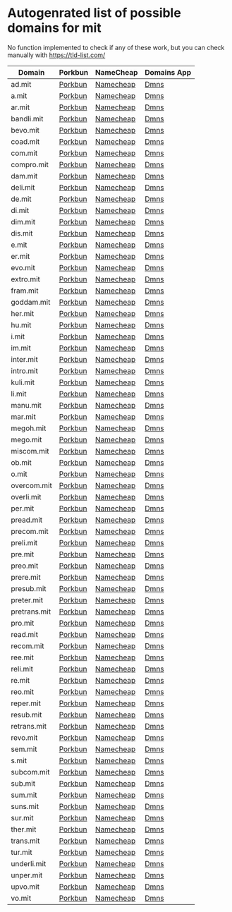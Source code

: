# Autogenrated list of possible domains for mit

No function implemented to check if any of these work, but you can check manually with https://tld-list.com/

| Domain | Porkbun | NameCheap | Domains App |
|---|---|---|---|
| ad.mit | [Porkbun](https://porkbun.com/checkout/search?prb=e814663da1&tlds=&idnLanguage=&search=search&q=ad.mit) | [Namecheap](https://www.namecheap.com/domains/registration/results/?domain=ad.mit) | [Dmns](https://dmns.app/domains?q=ad.mit) |
| a.mit | [Porkbun](https://porkbun.com/checkout/search?prb=e814663da1&tlds=&idnLanguage=&search=search&q=a.mit) | [Namecheap](https://www.namecheap.com/domains/registration/results/?domain=a.mit) | [Dmns](https://dmns.app/domains?q=a.mit) |
| ar.mit | [Porkbun](https://porkbun.com/checkout/search?prb=e814663da1&tlds=&idnLanguage=&search=search&q=ar.mit) | [Namecheap](https://www.namecheap.com/domains/registration/results/?domain=ar.mit) | [Dmns](https://dmns.app/domains?q=ar.mit) |
| bandli.mit | [Porkbun](https://porkbun.com/checkout/search?prb=e814663da1&tlds=&idnLanguage=&search=search&q=bandli.mit) | [Namecheap](https://www.namecheap.com/domains/registration/results/?domain=bandli.mit) | [Dmns](https://dmns.app/domains?q=bandli.mit) |
| bevo.mit | [Porkbun](https://porkbun.com/checkout/search?prb=e814663da1&tlds=&idnLanguage=&search=search&q=bevo.mit) | [Namecheap](https://www.namecheap.com/domains/registration/results/?domain=bevo.mit) | [Dmns](https://dmns.app/domains?q=bevo.mit) |
| coad.mit | [Porkbun](https://porkbun.com/checkout/search?prb=e814663da1&tlds=&idnLanguage=&search=search&q=coad.mit) | [Namecheap](https://www.namecheap.com/domains/registration/results/?domain=coad.mit) | [Dmns](https://dmns.app/domains?q=coad.mit) |
| com.mit | [Porkbun](https://porkbun.com/checkout/search?prb=e814663da1&tlds=&idnLanguage=&search=search&q=com.mit) | [Namecheap](https://www.namecheap.com/domains/registration/results/?domain=com.mit) | [Dmns](https://dmns.app/domains?q=com.mit) |
| compro.mit | [Porkbun](https://porkbun.com/checkout/search?prb=e814663da1&tlds=&idnLanguage=&search=search&q=compro.mit) | [Namecheap](https://www.namecheap.com/domains/registration/results/?domain=compro.mit) | [Dmns](https://dmns.app/domains?q=compro.mit) |
| dam.mit | [Porkbun](https://porkbun.com/checkout/search?prb=e814663da1&tlds=&idnLanguage=&search=search&q=dam.mit) | [Namecheap](https://www.namecheap.com/domains/registration/results/?domain=dam.mit) | [Dmns](https://dmns.app/domains?q=dam.mit) |
| deli.mit | [Porkbun](https://porkbun.com/checkout/search?prb=e814663da1&tlds=&idnLanguage=&search=search&q=deli.mit) | [Namecheap](https://www.namecheap.com/domains/registration/results/?domain=deli.mit) | [Dmns](https://dmns.app/domains?q=deli.mit) |
| de.mit | [Porkbun](https://porkbun.com/checkout/search?prb=e814663da1&tlds=&idnLanguage=&search=search&q=de.mit) | [Namecheap](https://www.namecheap.com/domains/registration/results/?domain=de.mit) | [Dmns](https://dmns.app/domains?q=de.mit) |
| di.mit | [Porkbun](https://porkbun.com/checkout/search?prb=e814663da1&tlds=&idnLanguage=&search=search&q=di.mit) | [Namecheap](https://www.namecheap.com/domains/registration/results/?domain=di.mit) | [Dmns](https://dmns.app/domains?q=di.mit) |
| dim.mit | [Porkbun](https://porkbun.com/checkout/search?prb=e814663da1&tlds=&idnLanguage=&search=search&q=dim.mit) | [Namecheap](https://www.namecheap.com/domains/registration/results/?domain=dim.mit) | [Dmns](https://dmns.app/domains?q=dim.mit) |
| dis.mit | [Porkbun](https://porkbun.com/checkout/search?prb=e814663da1&tlds=&idnLanguage=&search=search&q=dis.mit) | [Namecheap](https://www.namecheap.com/domains/registration/results/?domain=dis.mit) | [Dmns](https://dmns.app/domains?q=dis.mit) |
| e.mit | [Porkbun](https://porkbun.com/checkout/search?prb=e814663da1&tlds=&idnLanguage=&search=search&q=e.mit) | [Namecheap](https://www.namecheap.com/domains/registration/results/?domain=e.mit) | [Dmns](https://dmns.app/domains?q=e.mit) |
| er.mit | [Porkbun](https://porkbun.com/checkout/search?prb=e814663da1&tlds=&idnLanguage=&search=search&q=er.mit) | [Namecheap](https://www.namecheap.com/domains/registration/results/?domain=er.mit) | [Dmns](https://dmns.app/domains?q=er.mit) |
| evo.mit | [Porkbun](https://porkbun.com/checkout/search?prb=e814663da1&tlds=&idnLanguage=&search=search&q=evo.mit) | [Namecheap](https://www.namecheap.com/domains/registration/results/?domain=evo.mit) | [Dmns](https://dmns.app/domains?q=evo.mit) |
| extro.mit | [Porkbun](https://porkbun.com/checkout/search?prb=e814663da1&tlds=&idnLanguage=&search=search&q=extro.mit) | [Namecheap](https://www.namecheap.com/domains/registration/results/?domain=extro.mit) | [Dmns](https://dmns.app/domains?q=extro.mit) |
| fram.mit | [Porkbun](https://porkbun.com/checkout/search?prb=e814663da1&tlds=&idnLanguage=&search=search&q=fram.mit) | [Namecheap](https://www.namecheap.com/domains/registration/results/?domain=fram.mit) | [Dmns](https://dmns.app/domains?q=fram.mit) |
| goddam.mit | [Porkbun](https://porkbun.com/checkout/search?prb=e814663da1&tlds=&idnLanguage=&search=search&q=goddam.mit) | [Namecheap](https://www.namecheap.com/domains/registration/results/?domain=goddam.mit) | [Dmns](https://dmns.app/domains?q=goddam.mit) |
| her.mit | [Porkbun](https://porkbun.com/checkout/search?prb=e814663da1&tlds=&idnLanguage=&search=search&q=her.mit) | [Namecheap](https://www.namecheap.com/domains/registration/results/?domain=her.mit) | [Dmns](https://dmns.app/domains?q=her.mit) |
| hu.mit | [Porkbun](https://porkbun.com/checkout/search?prb=e814663da1&tlds=&idnLanguage=&search=search&q=hu.mit) | [Namecheap](https://www.namecheap.com/domains/registration/results/?domain=hu.mit) | [Dmns](https://dmns.app/domains?q=hu.mit) |
| i.mit | [Porkbun](https://porkbun.com/checkout/search?prb=e814663da1&tlds=&idnLanguage=&search=search&q=i.mit) | [Namecheap](https://www.namecheap.com/domains/registration/results/?domain=i.mit) | [Dmns](https://dmns.app/domains?q=i.mit) |
| im.mit | [Porkbun](https://porkbun.com/checkout/search?prb=e814663da1&tlds=&idnLanguage=&search=search&q=im.mit) | [Namecheap](https://www.namecheap.com/domains/registration/results/?domain=im.mit) | [Dmns](https://dmns.app/domains?q=im.mit) |
| inter.mit | [Porkbun](https://porkbun.com/checkout/search?prb=e814663da1&tlds=&idnLanguage=&search=search&q=inter.mit) | [Namecheap](https://www.namecheap.com/domains/registration/results/?domain=inter.mit) | [Dmns](https://dmns.app/domains?q=inter.mit) |
| intro.mit | [Porkbun](https://porkbun.com/checkout/search?prb=e814663da1&tlds=&idnLanguage=&search=search&q=intro.mit) | [Namecheap](https://www.namecheap.com/domains/registration/results/?domain=intro.mit) | [Dmns](https://dmns.app/domains?q=intro.mit) |
| kuli.mit | [Porkbun](https://porkbun.com/checkout/search?prb=e814663da1&tlds=&idnLanguage=&search=search&q=kuli.mit) | [Namecheap](https://www.namecheap.com/domains/registration/results/?domain=kuli.mit) | [Dmns](https://dmns.app/domains?q=kuli.mit) |
| li.mit | [Porkbun](https://porkbun.com/checkout/search?prb=e814663da1&tlds=&idnLanguage=&search=search&q=li.mit) | [Namecheap](https://www.namecheap.com/domains/registration/results/?domain=li.mit) | [Dmns](https://dmns.app/domains?q=li.mit) |
| manu.mit | [Porkbun](https://porkbun.com/checkout/search?prb=e814663da1&tlds=&idnLanguage=&search=search&q=manu.mit) | [Namecheap](https://www.namecheap.com/domains/registration/results/?domain=manu.mit) | [Dmns](https://dmns.app/domains?q=manu.mit) |
| mar.mit | [Porkbun](https://porkbun.com/checkout/search?prb=e814663da1&tlds=&idnLanguage=&search=search&q=mar.mit) | [Namecheap](https://www.namecheap.com/domains/registration/results/?domain=mar.mit) | [Dmns](https://dmns.app/domains?q=mar.mit) |
| megoh.mit | [Porkbun](https://porkbun.com/checkout/search?prb=e814663da1&tlds=&idnLanguage=&search=search&q=megoh.mit) | [Namecheap](https://www.namecheap.com/domains/registration/results/?domain=megoh.mit) | [Dmns](https://dmns.app/domains?q=megoh.mit) |
| mego.mit | [Porkbun](https://porkbun.com/checkout/search?prb=e814663da1&tlds=&idnLanguage=&search=search&q=mego.mit) | [Namecheap](https://www.namecheap.com/domains/registration/results/?domain=mego.mit) | [Dmns](https://dmns.app/domains?q=mego.mit) |
| miscom.mit | [Porkbun](https://porkbun.com/checkout/search?prb=e814663da1&tlds=&idnLanguage=&search=search&q=miscom.mit) | [Namecheap](https://www.namecheap.com/domains/registration/results/?domain=miscom.mit) | [Dmns](https://dmns.app/domains?q=miscom.mit) |
| ob.mit | [Porkbun](https://porkbun.com/checkout/search?prb=e814663da1&tlds=&idnLanguage=&search=search&q=ob.mit) | [Namecheap](https://www.namecheap.com/domains/registration/results/?domain=ob.mit) | [Dmns](https://dmns.app/domains?q=ob.mit) |
| o.mit | [Porkbun](https://porkbun.com/checkout/search?prb=e814663da1&tlds=&idnLanguage=&search=search&q=o.mit) | [Namecheap](https://www.namecheap.com/domains/registration/results/?domain=o.mit) | [Dmns](https://dmns.app/domains?q=o.mit) |
| overcom.mit | [Porkbun](https://porkbun.com/checkout/search?prb=e814663da1&tlds=&idnLanguage=&search=search&q=overcom.mit) | [Namecheap](https://www.namecheap.com/domains/registration/results/?domain=overcom.mit) | [Dmns](https://dmns.app/domains?q=overcom.mit) |
| overli.mit | [Porkbun](https://porkbun.com/checkout/search?prb=e814663da1&tlds=&idnLanguage=&search=search&q=overli.mit) | [Namecheap](https://www.namecheap.com/domains/registration/results/?domain=overli.mit) | [Dmns](https://dmns.app/domains?q=overli.mit) |
| per.mit | [Porkbun](https://porkbun.com/checkout/search?prb=e814663da1&tlds=&idnLanguage=&search=search&q=per.mit) | [Namecheap](https://www.namecheap.com/domains/registration/results/?domain=per.mit) | [Dmns](https://dmns.app/domains?q=per.mit) |
| pread.mit | [Porkbun](https://porkbun.com/checkout/search?prb=e814663da1&tlds=&idnLanguage=&search=search&q=pread.mit) | [Namecheap](https://www.namecheap.com/domains/registration/results/?domain=pread.mit) | [Dmns](https://dmns.app/domains?q=pread.mit) |
| precom.mit | [Porkbun](https://porkbun.com/checkout/search?prb=e814663da1&tlds=&idnLanguage=&search=search&q=precom.mit) | [Namecheap](https://www.namecheap.com/domains/registration/results/?domain=precom.mit) | [Dmns](https://dmns.app/domains?q=precom.mit) |
| preli.mit | [Porkbun](https://porkbun.com/checkout/search?prb=e814663da1&tlds=&idnLanguage=&search=search&q=preli.mit) | [Namecheap](https://www.namecheap.com/domains/registration/results/?domain=preli.mit) | [Dmns](https://dmns.app/domains?q=preli.mit) |
| pre.mit | [Porkbun](https://porkbun.com/checkout/search?prb=e814663da1&tlds=&idnLanguage=&search=search&q=pre.mit) | [Namecheap](https://www.namecheap.com/domains/registration/results/?domain=pre.mit) | [Dmns](https://dmns.app/domains?q=pre.mit) |
| preo.mit | [Porkbun](https://porkbun.com/checkout/search?prb=e814663da1&tlds=&idnLanguage=&search=search&q=preo.mit) | [Namecheap](https://www.namecheap.com/domains/registration/results/?domain=preo.mit) | [Dmns](https://dmns.app/domains?q=preo.mit) |
| prere.mit | [Porkbun](https://porkbun.com/checkout/search?prb=e814663da1&tlds=&idnLanguage=&search=search&q=prere.mit) | [Namecheap](https://www.namecheap.com/domains/registration/results/?domain=prere.mit) | [Dmns](https://dmns.app/domains?q=prere.mit) |
| presub.mit | [Porkbun](https://porkbun.com/checkout/search?prb=e814663da1&tlds=&idnLanguage=&search=search&q=presub.mit) | [Namecheap](https://www.namecheap.com/domains/registration/results/?domain=presub.mit) | [Dmns](https://dmns.app/domains?q=presub.mit) |
| preter.mit | [Porkbun](https://porkbun.com/checkout/search?prb=e814663da1&tlds=&idnLanguage=&search=search&q=preter.mit) | [Namecheap](https://www.namecheap.com/domains/registration/results/?domain=preter.mit) | [Dmns](https://dmns.app/domains?q=preter.mit) |
| pretrans.mit | [Porkbun](https://porkbun.com/checkout/search?prb=e814663da1&tlds=&idnLanguage=&search=search&q=pretrans.mit) | [Namecheap](https://www.namecheap.com/domains/registration/results/?domain=pretrans.mit) | [Dmns](https://dmns.app/domains?q=pretrans.mit) |
| pro.mit | [Porkbun](https://porkbun.com/checkout/search?prb=e814663da1&tlds=&idnLanguage=&search=search&q=pro.mit) | [Namecheap](https://www.namecheap.com/domains/registration/results/?domain=pro.mit) | [Dmns](https://dmns.app/domains?q=pro.mit) |
| read.mit | [Porkbun](https://porkbun.com/checkout/search?prb=e814663da1&tlds=&idnLanguage=&search=search&q=read.mit) | [Namecheap](https://www.namecheap.com/domains/registration/results/?domain=read.mit) | [Dmns](https://dmns.app/domains?q=read.mit) |
| recom.mit | [Porkbun](https://porkbun.com/checkout/search?prb=e814663da1&tlds=&idnLanguage=&search=search&q=recom.mit) | [Namecheap](https://www.namecheap.com/domains/registration/results/?domain=recom.mit) | [Dmns](https://dmns.app/domains?q=recom.mit) |
| ree.mit | [Porkbun](https://porkbun.com/checkout/search?prb=e814663da1&tlds=&idnLanguage=&search=search&q=ree.mit) | [Namecheap](https://www.namecheap.com/domains/registration/results/?domain=ree.mit) | [Dmns](https://dmns.app/domains?q=ree.mit) |
| reli.mit | [Porkbun](https://porkbun.com/checkout/search?prb=e814663da1&tlds=&idnLanguage=&search=search&q=reli.mit) | [Namecheap](https://www.namecheap.com/domains/registration/results/?domain=reli.mit) | [Dmns](https://dmns.app/domains?q=reli.mit) |
| re.mit | [Porkbun](https://porkbun.com/checkout/search?prb=e814663da1&tlds=&idnLanguage=&search=search&q=re.mit) | [Namecheap](https://www.namecheap.com/domains/registration/results/?domain=re.mit) | [Dmns](https://dmns.app/domains?q=re.mit) |
| reo.mit | [Porkbun](https://porkbun.com/checkout/search?prb=e814663da1&tlds=&idnLanguage=&search=search&q=reo.mit) | [Namecheap](https://www.namecheap.com/domains/registration/results/?domain=reo.mit) | [Dmns](https://dmns.app/domains?q=reo.mit) |
| reper.mit | [Porkbun](https://porkbun.com/checkout/search?prb=e814663da1&tlds=&idnLanguage=&search=search&q=reper.mit) | [Namecheap](https://www.namecheap.com/domains/registration/results/?domain=reper.mit) | [Dmns](https://dmns.app/domains?q=reper.mit) |
| resub.mit | [Porkbun](https://porkbun.com/checkout/search?prb=e814663da1&tlds=&idnLanguage=&search=search&q=resub.mit) | [Namecheap](https://www.namecheap.com/domains/registration/results/?domain=resub.mit) | [Dmns](https://dmns.app/domains?q=resub.mit) |
| retrans.mit | [Porkbun](https://porkbun.com/checkout/search?prb=e814663da1&tlds=&idnLanguage=&search=search&q=retrans.mit) | [Namecheap](https://www.namecheap.com/domains/registration/results/?domain=retrans.mit) | [Dmns](https://dmns.app/domains?q=retrans.mit) |
| revo.mit | [Porkbun](https://porkbun.com/checkout/search?prb=e814663da1&tlds=&idnLanguage=&search=search&q=revo.mit) | [Namecheap](https://www.namecheap.com/domains/registration/results/?domain=revo.mit) | [Dmns](https://dmns.app/domains?q=revo.mit) |
| sem.mit | [Porkbun](https://porkbun.com/checkout/search?prb=e814663da1&tlds=&idnLanguage=&search=search&q=sem.mit) | [Namecheap](https://www.namecheap.com/domains/registration/results/?domain=sem.mit) | [Dmns](https://dmns.app/domains?q=sem.mit) |
| s.mit | [Porkbun](https://porkbun.com/checkout/search?prb=e814663da1&tlds=&idnLanguage=&search=search&q=s.mit) | [Namecheap](https://www.namecheap.com/domains/registration/results/?domain=s.mit) | [Dmns](https://dmns.app/domains?q=s.mit) |
| subcom.mit | [Porkbun](https://porkbun.com/checkout/search?prb=e814663da1&tlds=&idnLanguage=&search=search&q=subcom.mit) | [Namecheap](https://www.namecheap.com/domains/registration/results/?domain=subcom.mit) | [Dmns](https://dmns.app/domains?q=subcom.mit) |
| sub.mit | [Porkbun](https://porkbun.com/checkout/search?prb=e814663da1&tlds=&idnLanguage=&search=search&q=sub.mit) | [Namecheap](https://www.namecheap.com/domains/registration/results/?domain=sub.mit) | [Dmns](https://dmns.app/domains?q=sub.mit) |
| sum.mit | [Porkbun](https://porkbun.com/checkout/search?prb=e814663da1&tlds=&idnLanguage=&search=search&q=sum.mit) | [Namecheap](https://www.namecheap.com/domains/registration/results/?domain=sum.mit) | [Dmns](https://dmns.app/domains?q=sum.mit) |
| suns.mit | [Porkbun](https://porkbun.com/checkout/search?prb=e814663da1&tlds=&idnLanguage=&search=search&q=suns.mit) | [Namecheap](https://www.namecheap.com/domains/registration/results/?domain=suns.mit) | [Dmns](https://dmns.app/domains?q=suns.mit) |
| sur.mit | [Porkbun](https://porkbun.com/checkout/search?prb=e814663da1&tlds=&idnLanguage=&search=search&q=sur.mit) | [Namecheap](https://www.namecheap.com/domains/registration/results/?domain=sur.mit) | [Dmns](https://dmns.app/domains?q=sur.mit) |
| ther.mit | [Porkbun](https://porkbun.com/checkout/search?prb=e814663da1&tlds=&idnLanguage=&search=search&q=ther.mit) | [Namecheap](https://www.namecheap.com/domains/registration/results/?domain=ther.mit) | [Dmns](https://dmns.app/domains?q=ther.mit) |
| trans.mit | [Porkbun](https://porkbun.com/checkout/search?prb=e814663da1&tlds=&idnLanguage=&search=search&q=trans.mit) | [Namecheap](https://www.namecheap.com/domains/registration/results/?domain=trans.mit) | [Dmns](https://dmns.app/domains?q=trans.mit) |
| tur.mit | [Porkbun](https://porkbun.com/checkout/search?prb=e814663da1&tlds=&idnLanguage=&search=search&q=tur.mit) | [Namecheap](https://www.namecheap.com/domains/registration/results/?domain=tur.mit) | [Dmns](https://dmns.app/domains?q=tur.mit) |
| underli.mit | [Porkbun](https://porkbun.com/checkout/search?prb=e814663da1&tlds=&idnLanguage=&search=search&q=underli.mit) | [Namecheap](https://www.namecheap.com/domains/registration/results/?domain=underli.mit) | [Dmns](https://dmns.app/domains?q=underli.mit) |
| unper.mit | [Porkbun](https://porkbun.com/checkout/search?prb=e814663da1&tlds=&idnLanguage=&search=search&q=unper.mit) | [Namecheap](https://www.namecheap.com/domains/registration/results/?domain=unper.mit) | [Dmns](https://dmns.app/domains?q=unper.mit) |
| upvo.mit | [Porkbun](https://porkbun.com/checkout/search?prb=e814663da1&tlds=&idnLanguage=&search=search&q=upvo.mit) | [Namecheap](https://www.namecheap.com/domains/registration/results/?domain=upvo.mit) | [Dmns](https://dmns.app/domains?q=upvo.mit) |
| vo.mit | [Porkbun](https://porkbun.com/checkout/search?prb=e814663da1&tlds=&idnLanguage=&search=search&q=vo.mit) | [Namecheap](https://www.namecheap.com/domains/registration/results/?domain=vo.mit) | [Dmns](https://dmns.app/domains?q=vo.mit) |
